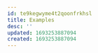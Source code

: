 ```yaml
---
id: te9kegwyme4t2qoonfrkhsl
title: Examples
desc: ''
updated: 1693253887094
created: 1693253887094
---
```

